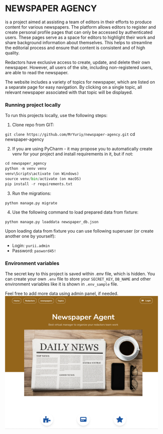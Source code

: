 # NEWSPAPER AGENCY 

is a project aimed at assisting a team of editors in their efforts to produce content for various newspapers. 
The platform allows editors to register and create personal profile pages that can only be accessed by authenticated users. 
These pages serve as a space for editors to highlight their work and share background information about themselves. 
This helps to streamline the editorial process and ensure that content is consistent and of high quality.

Redactors have exclusive access to create, update, and delete their own newspaper.
However, all users of the site, including non-registered users, are able to read the newspaper.

The website includes a variety of topics for newspaper, which are listed on a separate page for easy navigation. 
By clicking on a single topic, all relevant newspaper associated with that topic will be displayed.

### Running project locally

To run this projects locally, use the following steps:

1. Clone repo from GIT:

`git clone https://github.com/MrYuriy/newspaper-agency.git`
cd newspaper-agency

2. If you are using PyCharm - it may propose you to automatically create venv for your project 
and install requirements in it, but if not: 

```python
cd newspaper_agency
python -m venv venv
venv\Scripts\activate (on Windows)
source venv/bin/activate (on macOS)
pip install -r requirements.txt
```

3. Run the migrations:

`python manage.py migrate`

4. Use the following command to load prepared data from fixture:
  
`python manage.py loaddata newspaper_db.json`

Upon loading data from fixture you can use following superuser (or create another one by yourself):
  - Login: `yurii.admin`
  - Password: `pasword45!`

### Environment variables
   
The secret key to this project is saved within .env file, which is hidden.
You can create your own `.env` file to store your `SECRET_KEY`, `DB_NAME` and other environment 
variables like it is shown in `.env_sample` file. 


Feel free to add more data using admin panel, if needed.
![Website Interface](demo.png)
